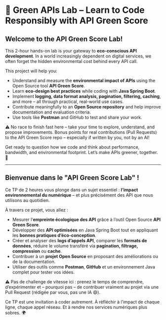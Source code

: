 # 🌱 Green APIs Lab – Learn to Code Responsibly with API Green Score

## Welcome to the API Green Score Lab!

This 2-hour hands-on lab is your gateway to **eco-conscious API development**. In a world increasingly dependent on digital services, we often forget the hidden environmental cost behind every API call.

This project will help you:
- Understand and measure the **environmental impact of APIs** using the Open Source tool **API Green Score**.
- Learn **eco-design best practices** while coding with **Java Spring Boot**.
- Implement **logging, data format analysis, pagination, filtering, caching**, and more – all through practical, real-world use cases.
- Contribute meaningfully to an **Open Source repository** and help improve documentation and evaluation criteria.
- Use tools like **Postman** and GitHub to test and share your work.

⚠️ No race to finish fast here – take your time to explore, understand, and propose improvements. Bonus points for real contributions (Pull Requests) to the API Green Score repo – especially if written by you, not by an AI!

Get ready to question how we code and think about performance, bandwidth, and environmental footprint. Let’s make APIs greener, together. 💚

---

## Bienvenue dans le  "API Green Score Lab" !

Ce TP de 2 heures vous plonge dans un sujet essentiel : **l’impact environnemental du numérique** – et plus précisément des API que nous utilisons au quotidien.

À travers ce projet, vous allez :
- Mesurer l’**empreinte écologique des API** grâce à l’outil Open Source **API Green Score**.
- Développer des **API optimisées** en Java Spring Boot tout en appliquant les **bonnes pratiques d’éco-conception**.
- Créer et analyser des **logs d’appels API**, comparer les **formats de données**, réduire le volume transféré via **pagination, filtrage, compression** ou **cache**.
- Contribuer à un **projet Open Source** en proposant des améliorations ou de la documentation.
- Utiliser des outils comme **Postman**, **GitHub** et un environnement Java complet pour tester vos idées.

⚠️ Pas de challenge de vitesse ici : prenez le temps de comprendre, d’expérimenter et – pourquoi pas – de contribuer vraiment au projet via une Pull Request (rédigée par vous, pas une IA 😄).

Ce TP est une invitation à coder autrement. À réfléchir à l’impact de chaque ligne, chaque appel réseau. Et à rendre nos services numériques plus sobres. 🌍
